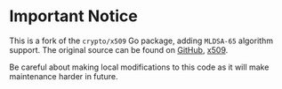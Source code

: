 # Important Notice

This is a fork of the `crypto/x509` Go package, adding `MLDSA-65` algorithm support. The original source can be found on
[GitHub](https://github.com/golang/go), [x509](https://github.com/golang/go/tree/master/src/crypto/x509).

Be careful about making local modifications to this code as it will
make maintenance harder in future.
